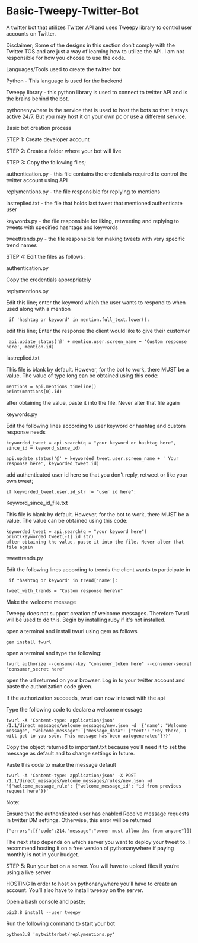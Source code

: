 # Basic-Tweepy-Twitter-Bot
A twitter bot that utilizes Twitter API and uses Tweepy library to control user accounts on Twitter.

Disclaimer; Some of the  designs in this section don’t comply with the Twitter TOS and are just a way of learning how to utilize the API. I am not responsible for how you choose to use the code.

Languages/Tools used to create the twitter bot

Python - This language is used for the backend

Tweepy library - this python library is used to connect to twitter API and is the brains behind the bot.

pythonenywhere is the service that is used to host the bots so that it stays active 24/7. But you may host it on your own pc or use a different service.

Basic bot creation process

STEP 1: Create developer account

STEP 2: Create a folder where your bot will live

STEP 3: Copy the following files;

authentication.py - this file contains the credentials required to control the twitter account using API

replymentions.py - the file responsible for replying to mentions

lastreplied.txt - the file that holds last tweet that mentioned authenticate user

keywords.py - the file responsible for liking, retweeting and replying to tweets with specified hashtags and keywords

tweettrends.py - the file responsible for making tweets with very specific trend names


STEP 4: Edit the files as follows:

authentication.py

Copy the credentials appropriately

replymentions.py 

Edit this line; enter the keyword which the user wants to respond to when used along with a mention

     if 'hashtag or keyword' in mention.full_text.lower():

edit this line; Enter the response the client would like to give their customer

     api.update_status('@' + mention.user.screen_name + 'Custom response here', mention.id)

lastreplied.txt

This file is blank by default. However, for the bot to work, there MUST be a value. The value of type long can be obtained using this code:

    mentions = api.mentions_timeline()
    print(mentions[0].id)

after obtaining the value, paste it into the file. Never alter that file again

keywords.py

Edit the following lines according to user keyword or hashtag and custom response needs

    keyworded_tweet = api.search(q = "your keyword or hashtag here", since_id = keyword_since_id)
 
    api.update_status('@' + keyworded_tweet.user.screen_name + ' Your response here', keyworded_tweet.id)

add authenticated user id here so that you don't reply, retweet or like your own tweet;

    if keyworded_tweet.user.id_str != "user id here":

Keyword_since_id_file.txt

This file is blank by default. However, for the bot to work, there MUST be a value. The value can be obtained using this code:

    keyworded_tweet = api.search(q = "your keyword here")
    print(keyworded_tweet[-1].id_str)
    after obtaining the value, paste it into the file. Never alter that file again

tweettrends.py

Edit the following lines according to trends the client wants to participate in
    
     if "hashtag or keyword" in trend['name']:

    tweet_with_trends = "Custom response here\n"


Make the welcome message

Tweepy does not support creation of welcome messages. Therefore Twurl will be used to do this.
Begin by installing ruby if it's not installed.

open a terminal and install twurl using gem as follows

    gem install twurl

open a terminal and type the following:

    twurl authorize --consumer-key "consumer_token here" --consumer-secret "consumer_secret here"

open the url returned on your browser.
Log in to your twitter account and paste the authorization code given. 

If the authorization succeeds, twurl can now interact with the api

Type the following code to declare a welcome message


    twurl -A 'Content-type: application/json' /1.1/direct_messages/welcome_messages/new.json -d '{"name": "Welcome message", "welcome_message": {"message_data": {"text": "Hey there, I will get to you soon. This message has been autogenerated"}}}'

Copy the object returned to important.txt because you’ll need it to set the message as default and to change settings in future.

Paste this code to make the message default

    twurl -A 'Content-type: application/json' -X POST /1.1/direct_messages/welcome_messages/rules/new.json -d '{"welcome_message_rule": {"welcome_message_id": "id from previous request here"}}'


Note:

Ensure that the authenticated user has enabled Receive message requests in twitter DM settings. Otherwise, this error will be returned

    {"errors":[{"code":214,"message":"owner must allow dms from anyone"}]}


The next step depends on which server you want to deploy your tweet to. I recommend hosting it on a free version of pythonanywhere if paying monthly is not in your budget. 

STEP 5: Run your bot on a server. You will have to upload files if you’re using a live server


HOSTING
In order to host on pythonanywhere you’ll have to create an account. You’ll also have to install tweepy on the server.

Open a bash console and paste; 

    pip3.8 install --user tweepy

Run the following command to start your bot 

    python3.8 'mytwitterbot/replymentions.py'
